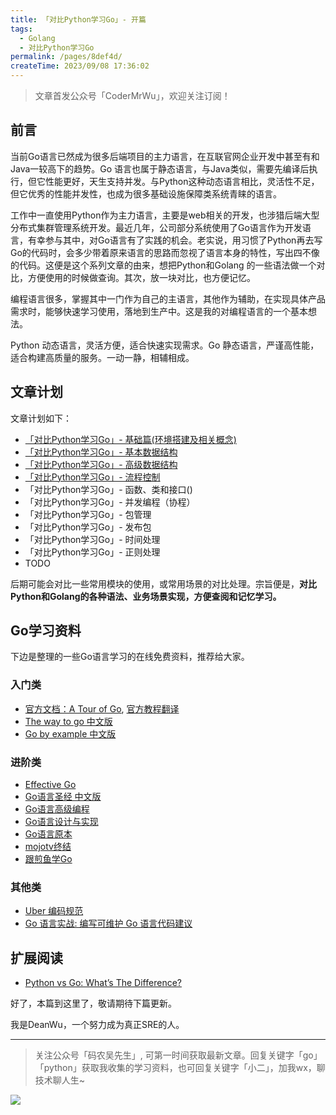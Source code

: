 ```yaml
---
title: 「对比Python学习Go」- 开篇
tags:
  - Golang
  - 对比Python学习Go
permalink: /pages/8def4d/
createTime: 2023/09/08 17:36:02
---
```


> 文章首发公众号「CoderMrWu」，欢迎关注订阅！
## 前言

当前Go语言已然成为很多后端项目的主力语言，在互联官网企业开发中甚至有和Java一较高下的趋势。Go 语言也属于静态语言，与Java类似，需要先编译后执行，但它性能更好，天生支持并发。与Python这种动态语言相比，灵活性不足，但它优秀的性能并发性，也成为很多基础设施保障类系统青睐的语言。

工作中一直使用Python作为主力语言，主要是web相关的开发，也涉猎后端大型分布式集群管理系统开发。最近几年，公司部分系统使用了Go语言作为开发语言，有幸参与其中，对Go语言有了实践的机会。老实说，用习惯了Python再去写Go的代码时，会多少带着原来语言的思路而忽视了语言本身的特性，写出四不像的代码。这便是这个系列文章的由来，想把Python和Golang 的一些语法做一个对比，方便使用的时候做查询。其次，放一块对比，也方便记忆。

编程语言很多，掌握其中一门作为自己的主语言，其他作为辅助，在实现具体产品需求时，能够快速学习使用，落地到生产中。这是我的对编程语言的一个基本想法。

Python 动态语言，灵活方便，适合快速实现需求。Go 静态语言，严谨高性能，适合构建高质量的服务。一动一静，相辅相成。

## 文章计划

文章计划如下：

- [「对比Python学习Go」- 基础篇(环境搭建及相关概念)](https://pylixm.top/posts/2020-12-03-go-from-python-start.html)
- [「对比Python学习Go」- 基本数据结构](https://pylixm.top/posts/2020-12-05-go-from-python-structure-base.html)
- [「对比Python学习Go」- 高级数据结构](https://pylixm.top/posts/2020-12-09-go-from-python-structure-advance.html)
- [「对比Python学习Go」- 流程控制](https://pylixm.top/posts/2020-12-29-go-from-python-flow.html)
- 「对比Python学习Go」- 函数、类和接口()
- 「对比Python学习Go」- 并发编程（协程）
- 「对比Python学习Go」- 包管理
- 「对比Python学习Go」- 发布包
- 「对比Python学习Go」- 时间处理
- 「对比Python学习Go」- 正则处理
- TODO 

后期可能会对比一些常用模块的使用，或常用场景的对比处理。宗旨便是，**对比Python和Golang的各种语法、业务场景实现，方便查阅和记忆学习。**

## Go学习资料

下边是整理的一些Go语言学习的在线免费资料，推荐给大家。

### 入门类 

- [官方文档：A Tour of Go](https://tour.golang.org/welcome/1), [官方教程翻译](https://pylixm.top/2018/10/go-start-1/)
- [The way to go 中文版](https://github.com/unknwon/the-way-to-go_ZH_CN) 
- [Go by example 中文版](https://gobyexample-cn.github.io/)

### 进阶类

- [Effective Go](https://golang.org/doc/effective_go.html)
- [Go语言圣经 中文版](https://books.studygolang.com/gopl-zh/)
- [Go语言高级编程](https://chai2010.gitbooks.io/advanced-go-programming-book/content/)
- [Go语言设计与实现](https://draveness.me/golang/)
- [Go语言原本](https://golang.design/under-the-hood/)
- [mojotv终结](https://mojotv.cn/404#Golang)
- [跟煎鱼学Go](https://eddycjy.gitbook.io/golang/)


### 其他类

- [Uber 编码规范](https://github.com/uber-go/guide/blob/master/style.md)
- [Go 语言实战: 编写可维护 Go 语言代码建议](https://github.com/llitfkitfk/go-best-practice)


## 扩展阅读

- [Python vs Go: What’s The Difference?](https://www.bmc.com/blogs/go-vs-python/)


好了，本篇到这里了，敬请期待下篇更新。

我是DeanWu，一个努力成为真正SRE的人。

---

>关注公众号「码农吴先生」, 可第一时间获取最新文章。回复关键字「go」「python」获取我收集的学习资料，也可回复关键字「小二」，加我wx，聊技术聊人生~ 

![](https://gitee.com/pylixm/picture/raw/master/2020-12-14/deanwu_wechat.png)
